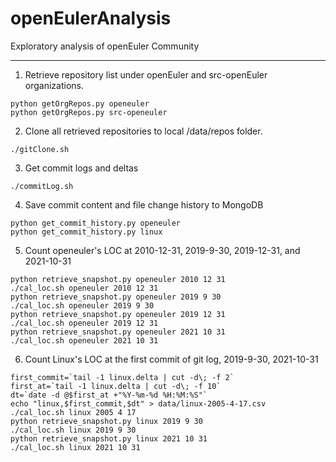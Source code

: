 # openEulerAnalysis

Exploratory analysis of openEuler Community

--------------------------------
1. Retrieve repository list under openEuler and src-openEuler organizations.

```shell
python getOrgRepos.py openeuler
python getOrgRepos.py src-openeuler
```
2. Clone all retrieved repositories to local /data/repos folder.

```
./gitClone.sh
```
3. Get commit logs and deltas

```shell
./commitLog.sh
```
4. Save commit content and file change history to MongoDB
```shell
python get_commit_history.py openeuler
python get_commit_history.py linux
```
5. Count openeuler's LOC at 2010-12-31, 2019-9-30, 2019-12-31, and 2021-10-31
```shell
python retrieve_snapshot.py openeuler 2010 12 31
./cal_loc.sh openeuler 2010 12 31
python retrieve_snapshot.py openeuler 2019 9 30
./cal_loc.sh openeuler 2019 9 30
python retrieve_snapshot.py openeuler 2019 12 31
./cal_loc.sh openeuler 2019 12 31
python retrieve_snapshot.py openeuler 2021 10 31
./cal_loc.sh openeuler 2021 10 31
```
6. Count Linux's LOC at the first commit of git log, 2019-9-30, 2021-10-31
```shell
first_commit=`tail -1 linux.delta | cut -d\; -f 2`
first_at=`tail -1 linux.delta | cut -d\; -f 10`
dt=`date -d @$first_at +"%Y-%m-%d %H:%M:%S"`
echo "linux,$first_commit,$dt" > data/linux-2005-4-17.csv
./cal_loc.sh linux 2005 4 17
python retrieve_snapshot.py linux 2019 9 30
./cal_loc.sh linux 2019 9 30
python retrieve_snapshot.py linux 2021 10 31
./cal_loc.sh linux 2021 10 31
```